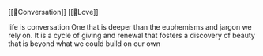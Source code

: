 [[🌳Conversation]] [[🌰Love]]

life is conversation
One that is deeper than the euphemisms and jargon we rely on. It is a cycle of giving and renewal that fosters a discovery of beauty that is beyond what we could build on our own
